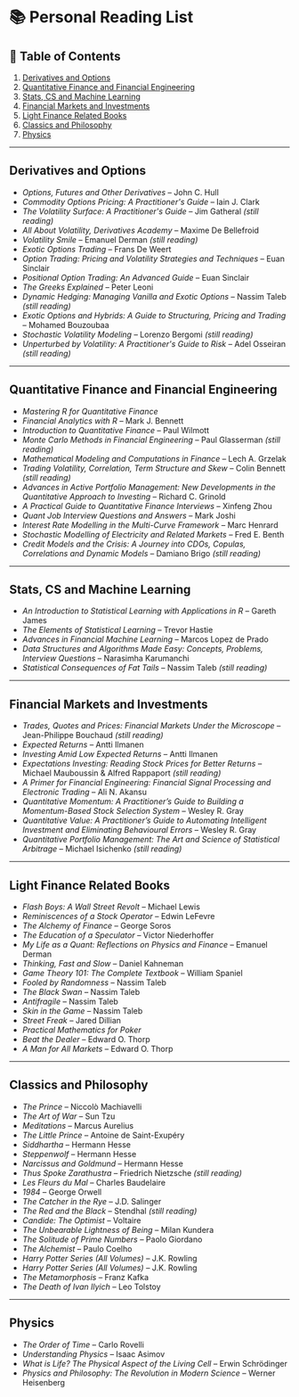 
# 📚 Personal Reading List

## 📌 Table of Contents

1. [Derivatives and Options](#derivatives-and-options)
2. [Quantitative Finance and Financial Engineering](#quantitative-finance-and-financial-engineering)
3. [Stats, CS and Machine Learning](#stats-cs-and-machine-learning)
4. [Financial Markets and Investments](#financial-markets-and-investments)
5. [Light Finance Related Books](#light-finance-related-books)
6. [Classics and Philosophy](#classics-and-philosophy)
7. [Physics](#physics)

---

## Derivatives and Options

- *Options, Futures and Other Derivatives* – John C. Hull  
- *Commodity Options Pricing: A Practitioner's Guide* – Iain J. Clark  
- *The Volatility Surface: A Practitioner's Guide* – Jim Gatheral *(still reading)*  
- *All About Volatility, Derivatives Academy* – Maxime De Bellefroid  
- *Volatility Smile* – Emanuel Derman *(still reading)*  
- *Exotic Options Trading* – Frans De Weert  
- *Option Trading: Pricing and Volatility Strategies and Techniques* – Euan Sinclair  
- *Positional Option Trading: An Advanced Guide* – Euan Sinclair  
- *The Greeks Explained* – Peter Leoni  
- *Dynamic Hedging: Managing Vanilla and Exotic Options* – Nassim Taleb *(still reading)*  
- *Exotic Options and Hybrids: A Guide to Structuring, Pricing and Trading* – Mohamed Bouzoubaa  
- *Stochastic Volatility Modeling* – Lorenzo Bergomi *(still reading)*  
- *Unperturbed by Volatility: A Practitioner's Guide to Risk* – Adel Osseiran *(still reading)*  

---

## Quantitative Finance and Financial Engineering

- *Mastering R for Quantitative Finance*  
- *Financial Analytics with R* – Mark J. Bennett  
- *Introduction to Quantitative Finance* – Paul Wilmott  
- *Monte Carlo Methods in Financial Engineering* – Paul Glasserman *(still reading)*  
- *Mathematical Modeling and Computations in Finance* – Lech A. Grzelak  
- *Trading Volatility, Correlation, Term Structure and Skew* – Colin Bennett *(still reading)*  
- *Advances in Active Portfolio Management: New Developments in the Quantitative Approach to Investing* – Richard C. Grinold  
- *A Practical Guide to Quantitative Finance Interviews* – Xinfeng Zhou  
- *Quant Job Interview Questions and Answers* – Mark Joshi  
- *Interest Rate Modelling in the Multi-Curve Framework* – Marc Henrard  
- *Stochastic Modelling of Electricity and Related Markets* – Fred E. Benth  
- *Credit Models and the Crisis: A Journey into CDOs, Copulas, Correlations and Dynamic Models* – Damiano Brigo *(still reading)*  

---

## Stats, CS and Machine Learning

- *An Introduction to Statistical Learning with Applications in R* – Gareth James  
- *The Elements of Statistical Learning* – Trevor Hastie  
- *Advances in Financial Machine Learning* – Marcos Lopez de Prado  
- *Data Structures and Algorithms Made Easy: Concepts, Problems, Interview Questions* – Narasimha Karumanchi  
- *Statistical Consequences of Fat Tails* – Nassim Taleb *(still reading)*  

---

## Financial Markets and Investments

- *Trades, Quotes and Prices: Financial Markets Under the Microscope* – Jean-Philippe Bouchaud *(still reading)*  
- *Expected Returns* – Antti Ilmanen  
- *Investing Amid Low Expected Returns* – Antti Ilmanen  
- *Expectations Investing: Reading Stock Prices for Better Returns* – Michael Mauboussin & Alfred Rappaport *(still reading)*  
- *A Primer for Financial Engineering: Financial Signal Processing and Electronic Trading* – Ali N. Akansu  
- *Quantitative Momentum: A Practitioner’s Guide to Building a Momentum-Based Stock Selection System* – Wesley R. Gray  
- *Quantitative Value: A Practitioner’s Guide to Automating Intelligent Investment and Eliminating Behavioural Errors* – Wesley R. Gray  
- *Quantitative Portfolio Management: The Art and Science of Statistical Arbitrage* – Michael Isichenko *(still reading)*  

---

## Light Finance Related Books

- *Flash Boys: A Wall Street Revolt* – Michael Lewis  
- *Reminiscences of a Stock Operator* – Edwin LeFevre  
- *The Alchemy of Finance* – George Soros  
- *The Education of a Speculator* – Victor Niederhoffer  
- *My Life as a Quant: Reflections on Physics and Finance* – Emanuel Derman  
- *Thinking, Fast and Slow* – Daniel Kahneman  
- *Game Theory 101: The Complete Textbook* – William Spaniel  
- *Fooled by Randomness* – Nassim Taleb  
- *The Black Swan* – Nassim Taleb  
- *Antifragile* – Nassim Taleb  
- *Skin in the Game* – Nassim Taleb  
- *Street Freak* – Jared Dillian  
- *Practical Mathematics for Poker* 
- *Beat the Dealer* – Edward O. Thorp  
- *A Man for All Markets* – Edward O. Thorp  

---

## Classics and Philosophy

- *The Prince* – Niccolò Machiavelli  
- *The Art of War* – Sun Tzu  
- *Meditations* – Marcus Aurelius  
- *The Little Prince* – Antoine de Saint-Exupéry  
- *Siddhartha* – Hermann Hesse
- *Steppenwolf* – Hermann Hesse  
- *Narcissus and Goldmund* – Hermann Hesse  
- *Thus Spoke Zarathustra* – Friedrich Nietzsche *(still reading)*  
- *Les Fleurs du Mal* – Charles Baudelaire  
- *1984* – George Orwell  
- *The Catcher in the Rye* – J.D. Salinger
- *The Red and the Black* – Stendhal *(still reading)*  
- *Candide: The Optimist* – Voltaire
- *The Unbearable Lightness of Being* – Milan Kundera  
- *The Solitude of Prime Numbers* – Paolo Giordano  
- *The Alchemist* – Paulo Coelho  
- *Harry Potter Series (All Volumes)* – J.K. Rowling  
- *Harry Potter Series (All Volumes)* – J.K. Rowling
- *The Metamorphosis* – Franz Kafka
- *The Death of Ivan Ilyich* – Leo Tolstoy  
---

## Physics

- *The Order of Time* – Carlo Rovelli  
- *Understanding Physics* – Isaac Asimov
- *What is Life? The Physical Aspect of the Living Cell* – Erwin Schrödinger  
- *Physics and Philosophy: The Revolution in Modern Science* – Werner Heisenberg 
